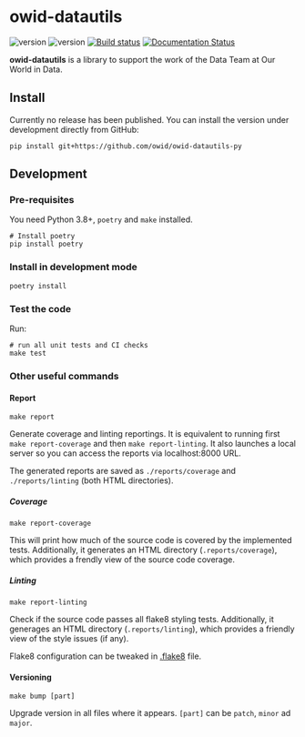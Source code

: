 # owid-datautils

![version](https://img.shields.io/badge/version-0.5.2-blue)
![version](https://img.shields.io/badge/python-3.8|3.9|3.10-blue.svg?&logo=python&logoColor=yellow) 
[![Build status](https://badge.buildkite.com/caba621fb64f2c7dcc692a474e68f4ead21e6ba6ee151fe3b6.svg)](https://buildkite.com/our-world-in-data/owid-datautils-unit-tests)
[![Documentation Status](https://readthedocs.org/projects/owid-datautils/badge/?version=latest)](https://docs.owid.io/projects/owid-datautils/en/latest/?badge=latest)

**owid-datautils** is a library to support the work of the Data Team at Our World in Data.

## Install

Currently no release has been published. You can install the version under development directly from GitHub:

```
pip install git+https://github.com/owid/owid-datautils-py
```

## Development

### Pre-requisites

You need Python 3.8+, `poetry` and `make` installed.

```
# Install poetry
pip install poetry
```

### Install in development mode

```
poetry install
```

### Test the code

Run:

```
# run all unit tests and CI checks
make test
```

### Other useful commands

#### Report

```
make report
```

Generate coverage and linting reportings. It is equivalent to running first `make report-coverage` and then
`make report-linting`. It also launches a local server so you can access the reports via localhost:8000 URL.

The generated reports are saved as `./reports/coverage` and `./reports/linting` (both HTML directories).

##### Coverage

```
make report-coverage
```

This will print how much of the source code is covered by the implemented tests. Additionally, it generates an HTML
directory (`.reports/coverage`), which provides a frendly view of the source code coverage.

##### Linting

```
make report-linting
```

Check if the source code passes all flake8 styling tests. Additionally, it generages an HTML directory
(`.reports/linting`), which provides a friendly view of the style issues (if any).

Flake8 configuration can be tweaked in [.flake8](.flake8) file.

#### Versioning

```
make bump [part]
```

Upgrade version in all files where it appears. `[part]` can be `patch`, `minor` ad `major`.
